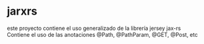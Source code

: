 # jarxrs
este proyecto contiene el uso generalizado de la librería jersey jax-rs
Contiene el uso de las anotaciones @Path, @PathParam, @GET, @Post, etc
